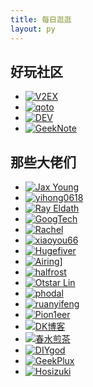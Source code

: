 ```yaml
---
title: 每日逛逛
layout: py
---
```


## 好玩社区
- [![V2EX](https://www.v2ex.com/static/icon-192.png)](https://www.v2ex.com/ "V2EX")
- [![qoto](https://qoto.org/apple-touch-icon.png)](https://qoto.org/ "qoto")
- [![DEV](https://res.cloudinary.com/practicaldev/image/fetch/s--E8ak4Hr1--/c_limit,f_auto,fl_progressive,q_auto,w_32/https://dev-to.s3.us-east-2.amazonaws.com/favicon.ico)](https://dev.to/ "DEV")
- [![GeekNote](https://geeknote.net/assets/favicon-796b8bed7e969bae738cf37c8e84401fe686645e.png)](https://geeknote.net/ "GeekNote")

 
## 那些大佬们
- [![Jax Young](https://jaxvanyang.github.io/assets/images/avatar.png)](https://jaxvanyang.github.io/ "Jax Young")
- [![yihong0618](https://avatars.githubusercontent.com/u/15976103?v=4)](https://yihong.run/ "yihong0618")
- [![Ray Eldath](https://ray-eldath.me/img/avatar.jpg)](https://ray-eldath.me/ "Ray Eldath")
- [![GoogTech](https://cdn.jsdelivr.net/gh/googtech/googtech.github.io@gh-pages/assets/img/profile.png)](https://goog.tech/ "GoogTech")
- [![Rachel](https://avatars.githubusercontent.com/u/13704467?v=4)](https://rachelt.one/zh/ "Rachel")
- [![xiaoyou66](https://img.xiaoyou66.com/images/2020/02/20/tTSY.jpg)](https://xiaoyou66.com/ "xiaoyou66")
- [![Hugefiver](https://gravatar.loli.net/avatar/e114a9517bd545a0f93da5f6a8e3538f)](https://rurilove.moe/ "Hugefiver")
- [![Airing](https://avatars.githubusercontent.com/u/10513408?v=4)](https://me.ursb.me/ "Airing")]
- [![halfrost](https://avatars.githubusercontent.com/u/10825609?v=4)](https://halfrost.com/ "halfrost")
- [![Otstar Lin](https://ixk.me/img/avatar-full.jpg)](https://ixk.me/ "Otstar Lin")
- [![phodal](https://www.phodal.com/static/phodal/images/phodal.jpg)](https://www.phodal.com/blog/ "phodal")
- [![ruanyifeng](https://avatars.githubusercontent.com/u/905434?v=4)](https://www.ruanyifeng.com/ "ruanyifeng")
- [![Pion1eer](https://www.ruanx.net/content/images/size/w100/2020/05/blue.jpeg)](https://www.ruanx.net/ "Pion1eer")
- [![DK博客](https://greatdk.com/favicon.ico)](http://greatdk.com/ "DK博客")
- [![春水煎茶](https://avatars.githubusercontent.com/u/1687443?v=4)](https://writings.sh/about "春水煎茶")
- [![DIYgod](https://cdn.jsdelivr.net/gh/DIYgod/hexo-theme-sagiri/source/images/DIYgod-avatar2.webp)](https://diygod.me/ "DIYgod")
- [![GeekPlux](https://avatars.githubusercontent.com/u/3816105?v=4)](https://geekplux.com/ "GeekPlux")
- [![Hosizuki](https://hosizuki.github.io/pictures/me.jpg)](https://hosizuki.github.io 'Hosizuki')
